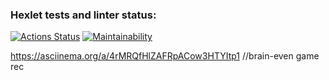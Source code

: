 ### Hexlet tests and linter status:
[![Actions Status](https://github.com/shlegeldavid/python-project-49/actions/workflows/hexlet-check.yml/badge.svg)](https://github.com/shlegeldavid/python-project-49/actions)
[![Maintainability](https://api.codeclimate.com/v1/badges/0a3486168e3802d79279/maintainability)](https://codeclimate.com/github/shlegeldavid/python-project-49/maintainability)

https://asciinema.org/a/4rMRQfHlZAFRpACow3HTYItp1 //brain-even game rec